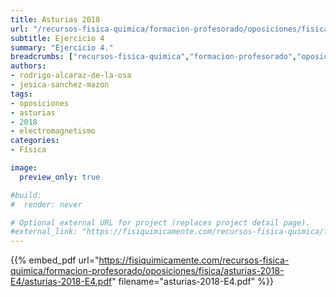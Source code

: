 ```yaml
---
title: Asturias 2018
url: "/recursos-fisica-quimica/formacion-profesorado/oposiciones/fisica/asturias-2018-E4"
subtitle: Ejercicio 4
summary: "Ejercicio 4."
breadcrumbs: ["recursos-fisica-quimica","formacion-profesorado","oposiciones","fisica"]
authors:
- rodrigo-alcaraz-de-la-osa
- jesica-sanchez-mazon
tags:
- oposiciones
- asturias
- 2018
- electromagnetismo
categories:
- Física

image:
  preview_only: true

#build:
#  render: never

# Optional external URL for project (replaces project detail page).
#external_link: "https://fisiquimicamente.com/recursos-fisica-quimica/formacion-profesorado/oposiciones/fisica/asturias-2018-e4/asturias-2018-e4.pdf"
---
```


{{% embed_pdf url="https://fisiquimicamente.com/recursos-fisica-quimica/formacion-profesorado/oposiciones/fisica/asturias-2018-E4/asturias-2018-E4.pdf" filename="asturias-2018-E4.pdf" %}}